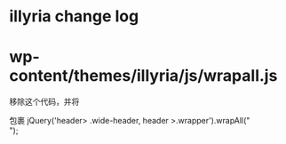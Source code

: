 # illyria change log
# wp-content/themes/illyria/js/wrapall.js
 移除这个代码，并将<div class="wrap-elements"></div> 包裹 
 	jQuery('header> .wide-header, header >.wrapper').wrapAll("<div class='wrap-elements'></div>");

   